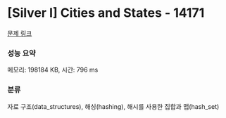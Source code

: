 # [Silver I] Cities and States - 14171 

[문제 링크](https://www.acmicpc.net/problem/14171) 

### 성능 요약

메모리: 198184 KB, 시간: 796 ms

### 분류

자료 구조(data_structures), 해싱(hashing), 해시를 사용한 집합과 맵(hash_set)

